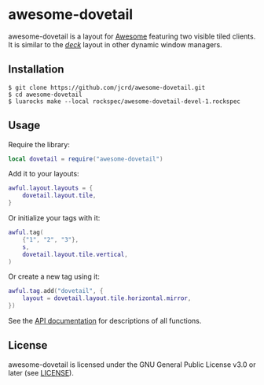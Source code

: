 # awesome-dovetail

awesome-dovetail is a layout for [Awesome](https://github.com/awesomeWM/awesome)
featuring two visible tiled clients. It is similar to the
[*deck*](https://dwm.suckless.org/patches/deck/) layout in other dynamic window
managers.

## Installation

```
$ git clone https://github.com/jcrd/awesome-dovetail.git
$ cd awesome-dovetail
$ luarocks make --local rockspec/awesome-dovetail-devel-1.rockspec
```

## Usage

Require the library:
```lua
local dovetail = require("awesome-dovetail")
```

Add it to your layouts:
```lua
awful.layout.layouts = {
    dovetail.layout.tile,
}
```

Or initialize your tags with it:
```lua
awful.tag(
    {"1", "2", "3"},
    s,
    dovetail.layout.tile.vertical,
)
```

Or create a new tag using it:
```lua
awful.tag.add("dovetail", {
    layout = dovetail.layout.tile.horizontal.mirror,
})
```

See the [API documentation](https://jcrd.github.io/awesome-dovetail/) for
descriptions of all functions.

## License

awesome-dovetail is licensed under the GNU General Public License v3.0 or later
(see [LICENSE](LICENSE)).
